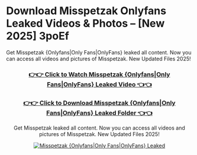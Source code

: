 # Download Misspetzak Onlyfans Leaked Videos & Photos – [New 2025] 3poEf

Get Misspetzak {Onlyfans|Only Fans|OnlyFans} leaked all content. Now you can access all videos and pictures of Misspetzak. New Updated Files 2025!  
<div align="center">
  
### [👉👉 Click to Watch Misspetzak {Onlyfans|Only Fans|OnlyFans} Leaked Video 👈👈](https://links2leaks.com/misspetzak)  
### [👉👉 Click to Download Misspetzak {Onlyfans|Only Fans|OnlyFans} Leaked Folder 👈👈](https://links2leaks.com/misspetzak)  

Get Misspetzak leaked all content. Now you can access all videos and pictures of Misspetzak. New Updated Files 2025!  

[![Misspetzak {Onlyfans|Only Fans|OnlyFans} Leaked](https://i.ibb.co/93hzkbrt/l2l.gif)](https://links2leaks.com/misspetzak)  

</div>
